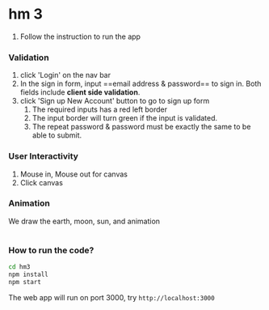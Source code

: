 
# hm 3

1. Follow the instruction to run the app

### Validation
1. click 'Login' on the nav bar
3. In the sign in form, input ==email address & password== to sign in. Both fields include **client side validation**.
4. click 'Sign up New Account' button to go to sign up form
    1. The required inputs has a red left border
    2. The input border will turn green if the input is validated.
    3. The repeat password & password must be exactly the same to be able to submit.

### User Interactivity
1. Mouse in, Mouse out for canvas
2. Click canvas

### Animation
We draw the earth, moon, sun, and animation

#
### How to run the code?

```sh
cd hm3
npm install
npm start
```

The web app will run on port 3000, try `http://localhost:3000`
